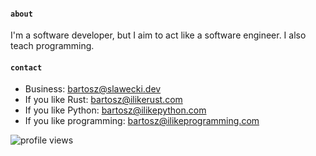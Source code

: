 #### `about`
I'm a software developer, but I aim to act like a software engineer.
I also teach programming.

#### `contact`
- Business: [bartosz@slawecki.dev](mailto://bartosz@slawecki.dev)
- If you like Rust: [bartosz@ilikerust.com](mailto://bartosz@ilikerust.com)
- If you like Python: [bartosz@ilikepython.com](mailto://bartosz@ilikepython.com)
- If you like programming: [bartosz@ilikeprogramming.com](mailto://bartosz@ilikeprogramming.com)

![profile views](https://komarev.com/ghpvc/?username=bswck&color=000000)
